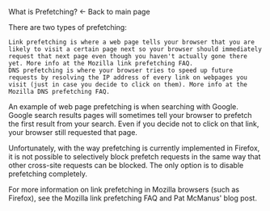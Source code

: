 
What is Prefetching?
← Back to main page

There are two types of prefetching:

    Link prefetching is where a web page tells your browser that you are likely to visit a certain page next so your browser should immediately request that next page even though you haven't actually gone there yet. More info at the Mozilla link prefetching FAQ.
    DNS prefetching is where your browser tries to speed up future requests by resolving the IP address of every link on webpages you visit (just in case you decide to click on them). More info at the Mozilla DNS prefetching FAQ.

An example of web page prefetching is when searching with Google. Google search results pages will sometimes tell your browser to prefetch the first result from your search. Even if you decide not to click on that link, your browser still requested that page.

Unfortunately, with the way prefetching is currently implemented in Firefox, it is not possible to selectively block prefetch requests in the same way that other cross-site requests can be blocked. The only option is to disable prefetching completely.

For more information on link prefetching in Mozilla browsers (such as Firefox), see the Mozilla link prefetching FAQ and Pat McManus' blog post.
